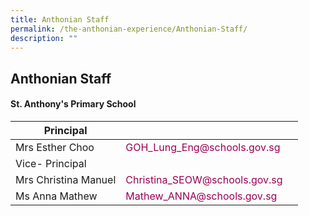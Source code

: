 ```yaml
---
title: Anthonian Staff
permalink: /the-anthonian-experience/Anthonian-Staff/
description: ""
---
```

## Anthonian Staff

#### St. Anthony's Primary School

<table>
<thead>
	<tr>
		<th>Principal</th>
		<th><th>
	</tr>
</thead>
<tbody>
	<tr>
		<td class="tg-0pky">Mrs Esther Choo</td>
		<td class="tg-0pky"><span style="color:#905">GOH_Lung_Eng@schools.gov.sg</span></a></td>
	</tr>
	<tr>
		<td class="tg-0pky">Vice- Principal</td>
		<td class="tg-0pky"></td>
	</tr>
	<tr>
		<td class="tg-0pky">Mrs Christina Manuel</td>
		<td class="tg-0pky"><span style="color:#905">Christina_SEOW@schools.gov.sg</span></a></td>
	</tr>
	<tr>
		<td class="tg-0pky">Ms Anna Mathew</td>
		<td class="tg-0pky"><span style="color:#905">Mathew_ANNA@schools.gov.sg</span></a> </td>
	</tr>
</tbody>
</table>